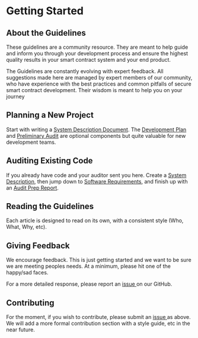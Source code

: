 # Getting Started

## About the Guidelines

These guidelines are a community resource. They are meant to help guide and inform you through your development process and ensure the highest quality results in your smart contract system and your end product.

The Guidelines are constantly evolving with expert feedback. All suggestions made here are managed by expert members of our community, who have experience with the best practices and common pitfalls of secure smart contract development. Their wisdom is meant to help you on your journey

## Planning a New Project

Start with writing a [System Description Document](../project-planning/system-description.md). The [Development Plan](../project-planning/development-plan.md) and [Preliminary Audit](../project-planning/preliminary-audit.md) are optional components but quite valuable for new development teams.

## Auditing Existing Code

If you already have code and your auditor sent you here. Create a [System Description](../project-planning/system-description.md), then jump down to [Software Requirements](../development/software-requirements.md), and finish up with an [Audit Prep Report](../security-audit/audit-prep-report.md).

## Reading the Guidelines

Each article is designed to read on its own, with a consistent style \(Who, What, Why, etc\).

## Giving Feedback

We encourage feedback. This is just getting started and we want to be sure we are meeting peoples needs. At a minimum, please hit one of the happy/sad faces.

For a more detailed response, please report an [issue ](https://github.com/SecurEth/guidelines/issues/new)on our GitHub.

## Contributing

For the moment, if you wish to contribute, please submit an [issue ](https://github.com/SecurEth/guidelines/issues/new)as above. We will add a more formal contribution section with a style guide, etc in the near future.

